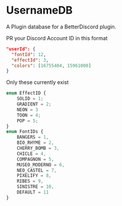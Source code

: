 # UsernameDB

A Plugin database for a BetterDiscord plugin.

PR your Discord Account ID in this format
```json
"userId": {
  "fontId": 12,
  "effectId": 3,
  "colors": [16755404, 15961000]
}
```

Only these currently exist
```ts
enum EffectID {
    SOLID = 1;
    GRADIENT = 2;
    NEON = 3
    TOON = 4;
    POP = 5;
}
enum FontIDs {
    BANGERS = 1,
    BIO_RHYME = 2,
    CHERRY_BOMB = 3,
    CHICLE = 4,
    COMPAGNON = 5,
    MUSEO_MODERNO = 6,
    NEO_CASTEL = 7,
    PIXELIFY = 8,
    RIBES = 9,
    SINISTRE = 10,
    DEFAULT = 11
}
```

